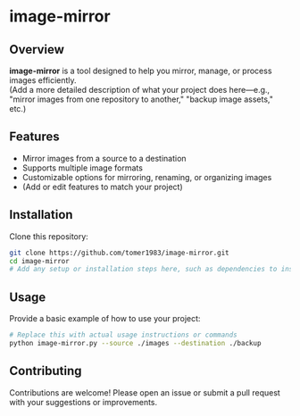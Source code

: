 # image-mirror

## Overview

**image-mirror** is a tool designed to help you mirror, manage, or process images efficiently.  
(Add a more detailed description of what your project does here—e.g., "mirror images from one repository to another," "backup image assets," etc.)

## Features

- Mirror images from a source to a destination
- Supports multiple image formats
- Customizable options for mirroring, renaming, or organizing images
- (Add or edit features to match your project)

## Installation

Clone this repository:

```bash
git clone https://github.com/tomer1983/image-mirror.git
cd image-mirror
# Add any setup or installation steps here, such as dependencies to install
```

## Usage

Provide a basic example of how to use your project:

```bash
# Replace this with actual usage instructions or commands
python image-mirror.py --source ./images --destination ./backup
```

## Contributing

Contributions are welcome!
Please open an issue or submit a pull request with your suggestions or improvements.


